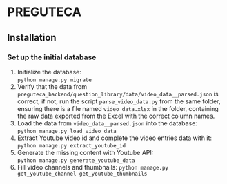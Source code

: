 # PREGUTECA

## Installation

### Set up the initial database

1. Initialize the database:  
   `python manage.py migrate`
2. Verify that the data from `preguteca_backend/question_library/data/video_data__parsed.json` is correct, if not, run
   the script `parse_video_data.py` from the same folder, ensuring there is a file named `video_data.xlsx` in the
   folder, containing the raw data exported from the Excel with the correct column names.
3. Load the data from `video_data__parsed.json` into the database:  
   `python manage.py load_video_data`
4. Extract Youtube video id and complete the video entries data with it:  
   `python manage.py extract_youtube_id`
5. Generate the missing content with Youtube API:  
   `python manage.py generate_youtube_data`
6. Fill video channels and thumbnails:
   `python manage.py get_youtube_channel get_youtube_thumbnails`
